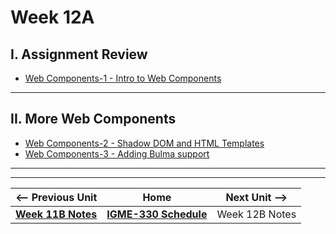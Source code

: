 # Week 12A

## I. Assignment Review
- [Web Components-1 - Intro to Web Components](../notes/wc-1.md)

<hr>

## II. More Web Components
- [Web Components-2 - Shadow DOM and HTML Templates](../notes/wc-2.md)
- [Web Components-3 - Adding Bulma support](../notes/wc-3.md)

<hr><hr>


| <-- Previous Unit | Home | Next Unit -->
| --- | --- | --- 
| [**Week 11B Notes**](11B.md)  |  [**IGME-330 Schedule**](../schedule.md) | Week 12B Notes
